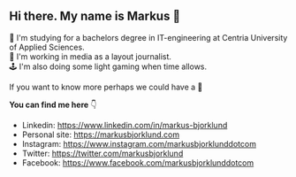 ## Hi there. My name is Markus 👋 

:school: I'm studying for a bachelors degree in IT-engineering at Centria University of Applied Sciences.   
:wrench: I'm working in media as a layout journalist.  
:joystick: I'm also doing some light gaming when time allows.

If you want to know more perhaps we could have a :speech_balloon:
 
**You can find me here** :point_down:

* Linkedin: https://www.linkedin.com/in/markus-bjorklund
* Personal site: https://markusbjorklund.com
* Instagram: https://www.instagram.com/markusbjorklunddotcom
* Twitter: https://twitter.com/markusbjorklund
* Facebook: https://www.facebook.com/markusbjorklunddotcom

<!--
**markusbjorklund/markusbjorklund** is a ✨ _special_ ✨ repository because its `README.md` (this file) appears on your GitHub profile.

Here are some ideas to get you started:

- 🔭 I’m currently working on ...
- 🌱 I’m currently learning ...
- 👯 I’m looking to collaborate on ...
- 🤔 I’m looking for help with ...
- 💬 Ask me about ...
- 📫 How to reach me: ...
- 😄 Pronouns: ...
- ⚡ Fun fact: ...
-->
